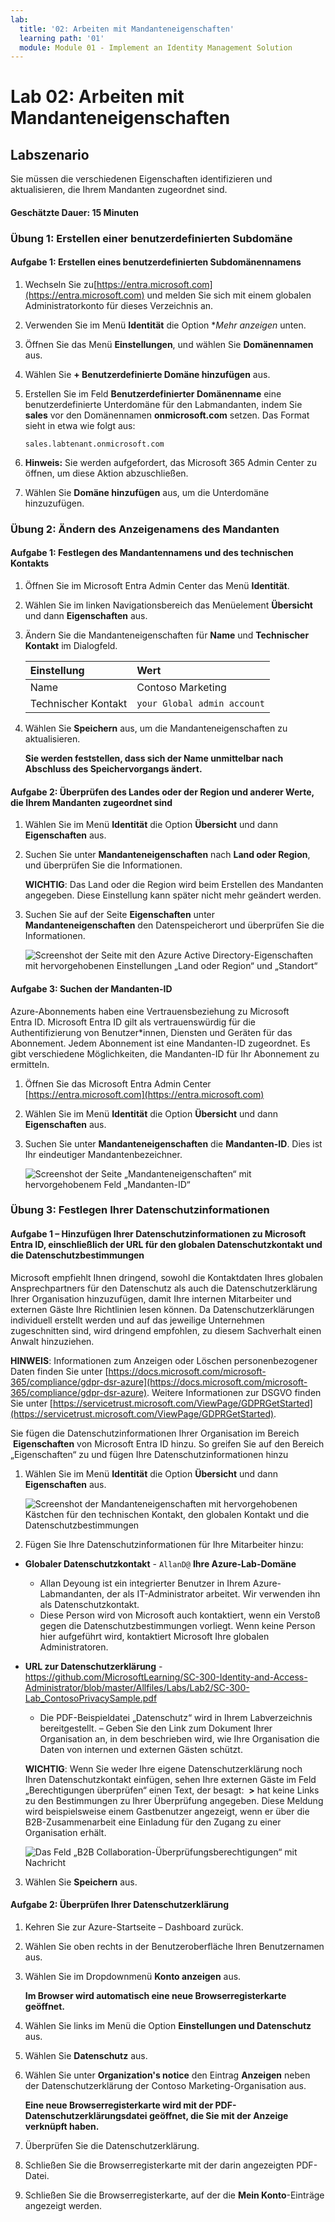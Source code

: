 ```yaml
---
lab:
  title: '02: Arbeiten mit Mandanteneigenschaften'
  learning path: '01'
  module: Module 01 - Implement an Identity Management Solution
---
```


# Lab 02: Arbeiten mit Mandanteneigenschaften

## Labszenario

Sie müssen die verschiedenen Eigenschaften identifizieren und aktualisieren, die Ihrem Mandanten zugeordnet sind.

#### Geschätzte Dauer: 15 Minuten

### Übung 1: Erstellen einer benutzerdefinierten Subdomäne 

#### Aufgabe 1: Erstellen eines benutzerdefinierten Subdomänennamens

1. Wechseln Sie zu[https://entra.microsoft.com](https://entra.microsoft.com) und melden Sie sich mit einem globalen Administratorkonto für dieses Verzeichnis an.

1. Verwenden Sie im Menü **Identität** die Option **Mehr anzeigen* unten.

1.  Öffnen Sie das Menü **Einstellungen**, und wählen Sie **Domänennamen** aus.

1. Wählen Sie **+ Benutzerdefinierte Domäne hinzufügen** aus.

1. Erstellen Sie im Feld **Benutzerdefinierter Domänenname** eine benutzerdefinierte Unterdomäne für den Labmandanten, indem Sie **sales** vor den Domänennamen **onmicrosoft.com** setzen.  Das Format sieht in etwa wie folgt aus:

    ```
    sales.labtenant.onmicrosoft.com
    ```

1. **Hinweis:** Sie werden aufgefordert, das Microsoft 365 Admin Center zu öffnen, um diese Aktion abzuschließen.

1. Wählen Sie **Domäne hinzufügen** aus, um die Unterdomäne hinzuzufügen.


### Übung 2: Ändern des Anzeigenamens des Mandanten

#### Aufgabe 1: Festlegen des Mandantennamens und des technischen Kontakts

1. Öffnen Sie im Microsoft Entra Admin Center das Menü **Identität**.

1. Wählen Sie im linken Navigationsbereich das Menüelement **Übersicht** und dann **Eigenschaften** aus.

1. Ändern Sie die Mandanteneigenschaften für **Name** und **Technischer Kontakt** im Dialogfeld.

    | **Einstellung** | **Wert** |
    | :--- | :--- |
    | Name | Contoso Marketing |
    | Technischer Kontakt | `your Global admin account` |

1. Wählen Sie **Speichern** aus, um die Mandanteneigenschaften zu aktualisieren.

   **Sie werden feststellen, dass sich der Name unmittelbar nach Abschluss des Speichervorgangs ändert.**

#### Aufgabe 2: Überprüfen des Landes oder der Region und anderer Werte, die Ihrem Mandanten zugeordnet sind

1. Wählen Sie im Menü **Identität** die Option **Übersicht** und dann **Eigenschaften** aus.

2. Suchen Sie unter **Mandanteneigenschaften** nach **Land oder Region**, und überprüfen Sie die Informationen.

    **WICHTIG**: Das Land oder die Region wird beim Erstellen des Mandanten angegeben. Diese Einstellung kann später nicht mehr geändert werden.

3. Suchen Sie auf der Seite **Eigenschaften** unter **Mandanteneigenschaften** den Datenspeicherort und überprüfen Sie die Informationen.

    ![Screenshot der Seite mit den Azure Active Directory-Eigenschaften mit hervorgehobenen Einstellungen „Land oder Region“ und „Standort“](./media/azure-active-directory-properties-country-location.png)

#### Aufgabe 3: Suchen der Mandanten-ID

Azure-Abonnements haben eine Vertrauensbeziehung zu Microsoft Entra ID. Microsoft Entra ID gilt als vertrauenswürdig für die Authentifizierung von Benutzer*innen, Diensten und Geräten für das Abonnement. Jedem Abonnement ist eine Mandanten-ID zugeordnet. Es gibt verschiedene Möglichkeiten, die Mandanten-ID für Ihr Abonnement zu ermitteln.

1. Öffnen Sie das Microsoft Entra Admin Center [https://entra.microsoft.com](https://entra.microsoft.com)

1. Wählen Sie im Menü **Identität** die Option **Übersicht** und dann **Eigenschaften** aus.

1. Suchen Sie unter **Mandanteneigenschaften** die **Mandanten-ID**. Dies ist Ihr eindeutiger Mandantenbezeichner.

    ![Screenshot der Seite „Mandanteneigenschaften“ mit hervorgehobenem Feld „Mandanten-ID“](./media/portal-tenant-id.png)

### Übung 3: Festlegen Ihrer Datenschutzinformationen

#### Aufgabe 1 – Hinzufügen Ihrer Datenschutzinformationen zu Microsoft Entra ID, einschließlich der URL für den globalen Datenschutzkontakt und die Datenschutzbestimmungen

Microsoft empfiehlt Ihnen dringend, sowohl die Kontaktdaten Ihres globalen Ansprechpartners für den Datenschutz als auch die Datenschutzerklärung Ihrer Organisation hinzuzufügen, damit Ihre internen Mitarbeiter und externen Gäste Ihre Richtlinien lesen können. Da Datenschutzerklärungen individuell erstellt werden und auf das jeweilige Unternehmen zugeschnitten sind, wird dringend empfohlen, zu diesem Sachverhalt einen Anwalt hinzuziehen.

   **HINWEIS**: Informationen zum Anzeigen oder Löschen personenbezogener Daten finden Sie unter [https://docs.microsoft.com/microsoft-365/compliance/gdpr-dsr-azure](https://docs.microsoft.com/microsoft-365/compliance/gdpr-dsr-azure). Weitere Informationen zur DSGVO finden Sie unter [https://servicetrust.microsoft.com/ViewPage/GDPRGetStarted](https://servicetrust.microsoft.com/ViewPage/GDPRGetStarted).

Sie fügen die Datenschutzinformationen Ihrer Organisation im Bereich  **Eigenschaften** von Microsoft Entra ID hinzu. So greifen Sie auf den Bereich „Eigenschaften“ zu und fügen Ihre Datenschutzinformationen hinzu

1. Wählen Sie im Menü **Identität** die Option **Übersicht** und dann **Eigenschaften** aus.

    ![Screenshot der Mandanteneigenschaften mit hervorgehobenen Kästchen für den technischen Kontakt, den globalen Kontakt und die Datenschutzbestimmungen](./media/properties-area.png)

2. Fügen Sie Ihre Datenschutzinformationen für Ihre Mitarbeiter hinzu:

- **Globaler Datenschutzkontakt** - `AllanD@` **Ihre Azure-Lab-Domäne**
     - Allan Deyoung ist ein integrierter Benutzer in Ihrem Azure-Labmandanten, der als IT-Administrator arbeitet. Wir verwenden ihn als Datenschutzkontakt.
     - Diese Person wird von Microsoft auch kontaktiert, wenn ein Verstoß gegen die Datenschutzbestimmungen vorliegt. Wenn keine Person hier aufgeführt wird, kontaktiert Microsoft Ihre globalen Administratoren.

- **URL zur Datenschutzerklärung** -  <https://github.com/MicrosoftLearning/SC-300-Identity-and-Access-Administrator/blob/master/Allfiles/Labs/Lab2/SC-300-Lab_ContosoPrivacySample.pdf>

     - Die PDF-Beispieldatei „Datenschutz“ wird in Ihrem Labverzeichnis bereitgestellt.
     – Geben Sie den Link zum Dokument Ihrer Organisation an, in dem beschrieben wird, wie Ihre Organisation die Daten von internen und externen Gästen schützt.

    **WICHTIG**: Wenn Sie weder Ihre eigene Datenschutzerklärung noch Ihren Datenschutzkontakt einfügen, sehen Ihre externen Gäste im Feld „Berechtigungen überprüfen“ einen Text, der besagt:  **<Name Ihrer Organisation>\>** hat keine Links zu den Bestimmungen zu Ihrer Überprüfung angegeben. Diese Meldung wird beispielsweise einem Gastbenutzer angezeigt, wenn er über die B2B-Zusammenarbeit eine Einladung für den Zugang zu einer Organisation erhält.

    ![Das Feld „B2B Collaboration-Überprüfungsberechtigungen“ mit Nachricht](./media/active-directory-no-privacy-statement-or-contact.png)

3. Wählen Sie **Speichern** aus.

#### Aufgabe 2: Überprüfen Ihrer Datenschutzerklärung

1. Kehren Sie zur Azure-Startseite – Dashboard zurück.
2. Wählen Sie oben rechts in der Benutzeroberfläche Ihren Benutzernamen aus.
3. Wählen Sie im Dropdownmenü **Konto anzeigen** aus.

     **Im Browser wird automatisch eine neue Browserregisterkarte geöffnet.**

4. Wählen Sie links im Menü die Option **Einstellungen und Datenschutz** aus.
5. Wählen Sie **Datenschutz** aus.
6. Wählen Sie unter **Organization's notice** den Eintrag **Anzeigen** neben der Datenschutzerklärung der Contoso Marketing-Organisation aus.

     **Eine neue Browserregisterkarte wird mit der PDF-Datenschutzerklärungsdatei geöffnet, die Sie mit der Anzeige verknüpft haben.**

7. Überprüfen Sie die Datenschutzerklärung.
8. Schließen Sie die Browserregisterkarte mit der darin angezeigten PDF-Datei.
9. Schließen Sie die Browserregisterkarte, auf der die **Mein Konto**-Einträge angezeigt werden.
